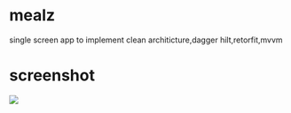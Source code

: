 # mealz
single screen app to implement clean architicture,dagger hilt,retorfit,mvvm

# screenshot
![](screenshot/dd.png)
